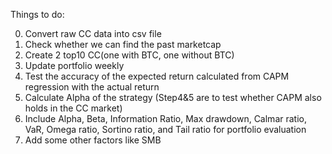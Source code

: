 Things to do: 

0. Convert raw CC data into csv file
1. Check whether we can find the past marketcap
2. Create 2 top10 CC(one with BTC, one without BTC)
3. Update portfolio weekly
4. Test the accuracy of the expected return calculated from CAPM regression with the actual return
5. Calculate Alpha of the strategy (Step4&5 are to test whether CAPM also holds in the CC market) 
6. Include Alpha, Beta, Information Ratio, Max drawdown, Calmar ratio, VaR, Omega ratio, Sortino ratio, and Tail ratio for portfolio evaluation
7. Add some other factors like SMB
